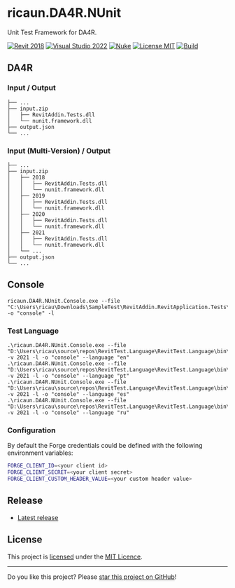 ﻿# ricaun.DA4R.NUnit

Unit Test Framework for DA4R.

[![Revit 2018](https://img.shields.io/badge/Revit-2018+-blue.svg)](../..)
[![Visual Studio 2022](https://img.shields.io/badge/Visual%20Studio-2022-blue)](../..)
[![Nuke](https://img.shields.io/badge/Nuke-Build-blue)](https://nuke.build/)
[![License MIT](https://img.shields.io/badge/License-MIT-blue.svg)](LICENSE)
[![Build](../../actions/workflows/Build.yml/badge.svg)](../../actions)

## DA4R

### Input / Output
```
├── ...
├── input.zip
│   ├── RevitAddin.Tests.dll
│   └── nunit.framework.dll
├── output.json
└── ...
```

### Input (Multi-Version) / Output
```
├── ...
├── input.zip
│   ├── 2018
│   │   ├── RevitAddin.Tests.dll
│   │   └── nunit.framework.dll
│   ├── 2019
│   │   ├── RevitAddin.Tests.dll
│   │   └── nunit.framework.dll
│   ├── 2020
│   │   ├── RevitAddin.Tests.dll
│   │   └── nunit.framework.dll
│   ├── 2021
│   │   ├── RevitAddin.Tests.dll
│   │   └── nunit.framework.dll
│   └── ...
├── output.json
└── ...
```

## Console

```
ricaun.DA4R.NUnit.Console.exe --file "C:\Users\ricau\Downloads\SampleTest\RevitAddin.RevitApplication.Tests\2021\RevitAddin.RevitApplication.Tests.dll" -o "console" -l
```

### Test Language

```
.\ricaun.DA4R.NUnit.Console.exe --file "D:\Users\ricau\source\repos\RevitTest.Language\RevitTest.Language\bin\Debug\net45\RevitTest.Language.dll" -v 2021 -l -o "console" --language "en"
.\ricaun.DA4R.NUnit.Console.exe --file "D:\Users\ricau\source\repos\RevitTest.Language\RevitTest.Language\bin\Debug\net45\RevitTest.Language.dll" -v 2021 -l -o "console" --language "pt"
.\ricaun.DA4R.NUnit.Console.exe --file "D:\Users\ricau\source\repos\RevitTest.Language\RevitTest.Language\bin\Debug\net45\RevitTest.Language.dll" -v 2021 -l -o "console" --language "es"
.\ricaun.DA4R.NUnit.Console.exe --file "D:\Users\ricau\source\repos\RevitTest.Language\RevitTest.Language\bin\Debug\net45\RevitTest.Language.dll" -v 2021 -l -o "console" --language "ru"
```

### Configuration

By default the Forge credentials could be defined with the following environment variables:

```bash
FORGE_CLIENT_ID=<your client id>
FORGE_CLIENT_SECRET=<your client secret>
FORGE_CLIENT_CUSTOM_HEADER_VALUE=<your custom header value>
```

## Release

* [Latest release](../../releases/latest)

## License

This project is [licensed](LICENSE) under the [MIT Licence](https://en.wikipedia.org/wiki/MIT_License).

---

Do you like this project? Please [star this project on GitHub](../../stargazers)!